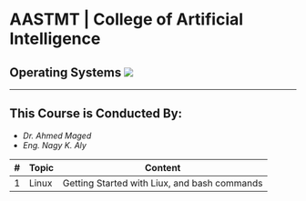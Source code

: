 # AASTMT | College of Artificial Intelligence
## Operating Systems ![](https://img.shields.io/badge/Semester-Spring--2024-green)
---
## This Course is Conducted By:
- _Dr. Ahmed Maged_
- _Eng. Nagy K. Aly_

| # | Topic | Content |
| ------ | ------ | ------ |
| 1 | Linux | Getting Started with Liux, and bash commands |
